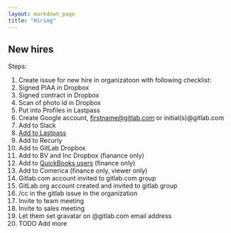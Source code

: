 ```yaml
---
layout: markdown_page
title: "Hiring"
---
```


## New hires

Steps:

1. Create issue for new hire in organizatoon with following checklist:
1. Signed PIAA in Dropbox
1. Signed contract in Dropbox
1. Scan of photo id in Dropbox
1. Put into Profiles in Lastpass
1. Create Google account, firstname@gitlab.com or initial(s)@gitlab.com
1. Add to Slack
1. [Add to Lastpass](https://lastpass.com/enterprise_create.php)
1. Add to Recurly
1. Add to GitLab Dropbox
1. Add to BV and Inc Dropbox (fianance only)
1. Add to [QuickBooks users](https://gitlab.com/gitlab-com/www-gitlab-com/blob/master/source/handbook/hiring/index.md) (finance only)
1. Add to Comerica (finance only, viewer only)
1. Gitlab.com account invited to gitlab.com group
1. GitLab.org account created and invited to gitlab group
1. /cc in the gitlab issue in the organization
1. Invite to team meeting
1. Invite to sales meeting
1. Let them set gravatar on @gitlab.com email address
1. TODO Add more